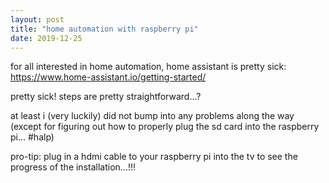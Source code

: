 ```yaml
---
layout: post
title: "home automation with raspberry pi"
date: 2019-12-25
---
```


for all interested in home automation, home assistant is pretty sick: https://www.home-assistant.io/getting-started/

pretty sick! steps are pretty straightforward...?

at least i (very luckily) did not bump into any problems along the way (except for figuring out how to properly plug the sd card into the raspberry pi... #halp)

pro-tip: plug in a hdmi cable to your raspberry pi into the tv to see the progress of the installation...!!!